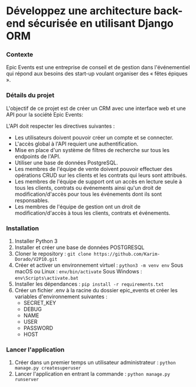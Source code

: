 # Développez une architecture back-end sécurisée en utilisant Django ORM

### Contexte
Epic Events est une entreprise de conseil et de gestion dans l'événementiel qui répond aux besoins des start-up voulant organiser des « fêtes épiques ».

### Détails du projet
L'objectif de ce projet est de créer un CRM avec une interface web et une API pour la société Epic Events:

L'API doit respecter les directives suivantes :
- Les utilisateurs doivent pouvoir créer un compte et se connecter.
- L'accès global à l'API requiert une authentification.
- Mise en place d'un système de filtres de recherche sur tous les endpoints de l'API.
- Utiliser une base de données PostgreSQL.
- Les membres de l'équipe de vente doivent pouvoir effectuer des opérations CRUD sur les clients et les contrats qui leurs sont attribués.
- Les membres de l'équipe de support ont un accès en lecture seule à tous les clients, contrats ou événements ainsi qu'un droit de modification/d'accès pour tous les événements dont ils sont responsables.
- Les membres de l'équipe de gestion ont un droit de modification/d'accès à tous les clients, contrats et événements.

### Installation
1. Installer Python 3
2. Installer et créer une base de données POSTGRESQL
3. Cloner le repository :
   ``` git clone https://github.com/Karim-Dorado/V2P10.git ```
4. Créer et activer un environnement virtuel :
   ```python3 -m venv env```
   Sous macOS ou Linux :
   ```env/bin/activate```
   Sous Windows :
   ```env\Scripts\activate.bat```
5. Installer les dépendances :
   ```pip install -r requirements.txt```
6. Créer un fichier .env à la racine du dossier epic_events et créer les variables d'environnement suivantes :
   - SECRET_KEY
   - DEBUG
   - NAME
   - USER
   - PASSWORD
   - HOST

### Lancer l'application
1. Créer dans un premier temps un utilisateur administrateur :
   ```python manage.py createsuperuser```
2. Lancer l'application en entrant la commande :
   ```python manage.py runserver```